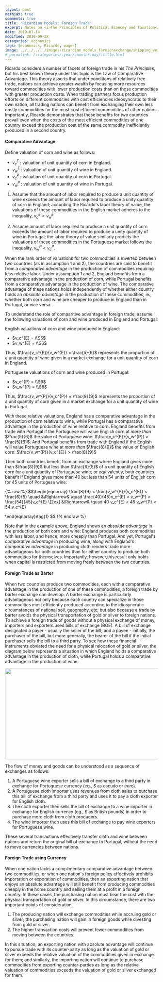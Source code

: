 ```yaml
---
layout: post
mathjax: true
comments: true
title: 'Ricardian Models: Foreign Trade' 
excerpt: Notes on <i>The Principles of Political Economy and Taxation</i> 
date: 2019-07-14
modified: 2019-09-28
categories: economics
tags: [economics, Ricardo, wages]
image: ../../../../images/ricardian_models_foreignexchange/shipping_vessel.jpg
# permalink: /:categories/:year/:month/:day/:title.html
---
```


Ricardo considers a number of facets of foreign trade in his *The Principles*, but his best known theory under this topic is the Law of Comparative Advantage. This theory asserts that under conditions of relatively free trade, nations can achieve greater wealth by focusing more resources toward commodities with lower production costs than on those commodities with greater production costs. When trading partners focus production efforts on different commodities with cost efficiencies ideosyncratic to their own nation, all trading nations can benefit from exchanging their own less costly commodities for the most cost efficient commodities of other nations. Importantly, Ricardo demonstrates that these benefits for two countries prevail even when the costs of the most efficient commodities of one country exceed the production cost of the same commodity inefficiently produced in a second country.          

#### **Comparative Advantage**
Define valuation of corn and wine as follows:
- $v_c^{E}$ : valuation of unit quantity of corn in England.
- $v_w^{E}$ : valuation of unit quantity of wine in England.
- $v_c^{P}$ : valuation of unit quantity of corn in Portugal.
- $v_w^{P}$ : valuation of unit quantity of wine in Portugal.

1. Assume that the amount of labor required to produce a unit quantity of wine exceeds the amount of labor required to produce a unity quantity of corn in England; according the Ricardo's labor theory of value, the valuations of these commodities in the English market adheres to the inequality, $v_c^{E} < v_w^{E}$

2. Assume amount of labor required to produce a unit quantity of corn exceeds the amount of labor required to produce a unity quantity of wine in Portugal; the labor theory of value similarly predicts the valuations of these commodities in the Portuguese market follows the inequality, $v_w^{P} < v_c^{P}$.

When the rank order of valuations for two commodities is inverted between two countries (as in assumption 1 and 2), the countries are said to benefit from a _comparative advantage_ in the production of commodities requiring less relative labor. Under assumption 1 and 2, England benefits from a comparative advantage in the production of corn, while Portugal benefits from a comparative advantage in the production of wine. The comparative advantage of these nations holds independently of whether either country holds an _absolute advantage_ in the production of these commodities; ie., whether both corn and wine are cheaper to produce in England than in Portugal, or vice versa.  

To understand the role of comparitive advantage in foreign trade, assume the following valuations of corn and wine produced in England and Portugal:

English valuations of corn and wine produced in England:
- $v_c^{E} = \\$5$
- $v_w^{E} = \\$6$

Thus, $\frac{v_c^{E}}{v_w^{E}} = \frac{5}{6}$ represents the proportion of a unit quantity of wine given in a market exchange for a unit quantity of corn in England.<br>

Portuguese valuations of corn and wine produced in Portugal:
- $v_c^{P} = \\$9$
- $v_w^{P} = \\$8$ 

Thus, $\frac{v_w^{P}}{v_c^{P}} = \frac{8}{9}$ represents the proportion of a unit quantity of corn given in a market exchange for a unit quantity of wine in Portugal.

With these relative valuations, England has a comparative advantage in the production of corn relative to wine, while Portugal has a comparative advantage in the production of wine relative to corn. England benefits from trade with Portugal if the Portuguese will value English corn at _more than_ $\frac{5}{6}$ the value of Portuguese wine: $\frac{v_c^{E}}{v_w^{P}} > \frac{5}{6}$. And Portugal benefits from trade with England if the English will value Portuguese wine at _more than_ $\frac{8}{9}$ the value of English corn: $\frac{v_w^{P}}{v_c^{E}} > \frac{8}{9}$

Then both countries benefit from an exchange where England gives more than $\frac{8}{9}$ but less than $\frac{6}{5}$ of a unit quantity of English corn for a unit quantity of Portuguese wine; or equivalently, both countries benefit if England gives more than 40 but less than 54 units of English corn for 45 units of Portugese wine:

{% raw %}
$$\begin{eqnarray} 
\frac{8}{9} < \frac{v_w^{P}}{v_c^{E}} < \frac{6}{5} \quad
&\Rightarrow& \quad  \frac{40}{45}v_c^{E} < v_w^{P} < \frac{54}{45}v_c^{E} \\[2ex]
&\Rightarrow& \quad 40 v_c^{E} < 45 v_w^{P} < 54 v_c^{E}

\end{eqnarray}\tag{1} 
$$
{% endraw %}

Note that in the example above, England shows an _absolute advantage_ in the production of both corn and wine: England produces both commodities with less labor, and hence, more cheaply than Portugal. And yet, Portugal's _comparative advantage_ in producing wine, along with England's _comparative advantage_ in producing cloth renders trade more advantageous for both countries than for either country to produce both commodities for themselves. Importantly, however,this result only holds when capital is restricted from moving freely between the two countries.   

#### **Foreign Trade as Barter**
When two countries produce two commodities, each with a comparative advantage in the production of one of these commodities, a foreign trade by barter exchange can develop. A barter exchange is particularly advantageous not only because each country can specialize in those commodities most efficiently produced according to the idiosyncratic circumstances of national soil, geography, etc; but also because a trade by barter avoids the physical transportation of gold or silver to foreign nations. To achieve a foreign trade of goods without a physical exchange of money, importers and exporters used bills of exchange (BOE). A bill of exchange designated a payer - usually the seller of the bill; and a payee - initially, the purchaser of the bill, but more generally, the bearer of the bill if the initial purchaser sells the bill to a third party. To see how these financial instruments obviated the need for a physical relocation of gold or silver, the diagram below represents a situation in which England holds a comparative advantage in the production of cloth, while Portugal holds a comparative advantage in the production of wine. 

<p align="center">
  <img width="600" height="300" src="../../../../images/ricardian_models_foreignexchange/FX_BOE.svg">
</p>

The flow of money and goods can be understood as a sequence of exchanges as follows:
1. A Portuguese wine exporter sells a bill of exchange to a third party in exchange for Portuguese currency (eg., _$_ as escudo or euro).
2. A Portuguese cloth importer uses revenues from cloth sales to purchase this bill of exchange from a third party and uses it to pay a cloth exporter for English cloth. 
3. The cloth exporter then sells the bill of exchange to a wine importer in exchange for English currency (eg., _£_ as British pounds) in order to purchase more cloth from cloth producers.
4. The wine importer then uses this bill of exchange to pay wine exporters for Portuguese wine. 

These several transactions effectively transfer cloth and wine between nations and return the original bill of exchange to Portugal, without the need to move currencies between nations.

#### **Foreign Trade using Currency**
When one nation lacks a complimentary comparative advantage between two commodities, or when one nation's foreign policy effectively prohibits importation or exporation of commodities, then an exporting nation that enjoys an absolute advantage will still benefit from producing commodities cheaply in the home country and selling them at a profit in a foreign country. In these cases, the purchasing nation must bear the cost with the physical transportation of gold or silver. In this circumstance, there are two important points of consideration. 

1. The producing nation will exchange commodities while accruing gold or silver; the purchasing nation will gain in foreign goods while divesting from gold or silver.
2. The higher transaction costs will prevent fewer commodities from moving between the countries.

In this situation, an exporting nation with absolute advantage will continue to pursue trade with its counter-party as long as the valuation of gold or silver exceeds the relative valuation of the commodities given in exchange for them; and similarly, the importing nation will continue to purchase commodities from exporting counter-parties as long as the relative valuation of commodities exceeds the valuation of gold or silver exchanged for them. 